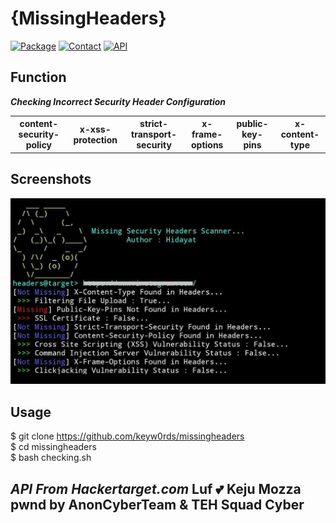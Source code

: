 # {MissingHeaders}
[![Package](https://img.shields.io/badge/Package-cURL-yellow.svg)]()
[![Contact](https://img.shields.io/badge/Instagram-%40mhiidayatt-purple.svg)](https://www.instagram.com/mhiidayatt/) 
[![API](https://img.shields.io/badge/API-Hackertarget.com-brightgreen.svg)](https://hackertarget.com/)

Function
----
***Checking Incorrect Security Header Configuration***
<table>
    <tr>
        <th>content-security-policy</th>
        <th>x-xss-protection</th>
        <th>strict-transport-security</th>
        <th>x-frame-options</th>
        <th>public-key-pins</th>
        <th>x-content-type</th>
    </tr>
</table>

Screenshots
----
![Screenshot](https://raw.githubusercontent.com/keyw0rds/missingheaders/master/img/img.jpeg)

Usage
----
$ git clone https://github.com/keyw0rds/missingheaders<br />
$ cd missingheaders<br />
$ bash checking.sh<br />

***API From Hackertarget.com***
Luf 💕 Keju Mozza
pwnd by AnonCyberTeam & TEH Squad Cyber
---


